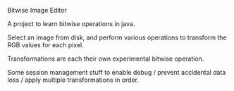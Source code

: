 Bitwise Image Editor

A project to learn bitwise operations in java.

Select an image from disk, and perform various operations to transform the RGB values for each pixel.

Transformations are each their own experimental bitwise operation.

Some session management stuff to enable debug / prevent accidental data loss / apply multiple transformations in order.
